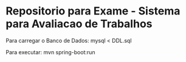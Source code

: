 # Repositorio para Exame - Sistema para Avaliacao de Trabalhos

Para carregar o Banco de Dados: mysql < DDL.sql

Para executar: mvn spring-boot:run
